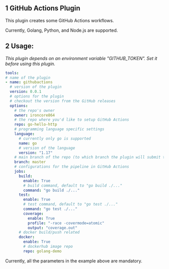 ## 1 GitHub Actions Plugin

This plugin creates some GitHub Actions workflows.

Currently, Golang, Python, and Node.js are supported.

## 2 Usage:

_This plugin depends on an environment variable "GITHUB_TOKEN". Set it before using this plugin._

```yaml
tools:
# name of the plugin
- name: githubactions
  # version of the plugin
  version: 0.0.1
  # options for the plugin
  # checkout the version from the GitHub releases
  options:
    # the repo's owner
    owner: ironcore864
    # the repo where you'd like to setup GitHub Actions
    repo: go-hello-http
    # programming language specific settings
    language:
      # currently only go is supported
      name: go
      # version of the language
      version: "1.17"
    # main branch of the repo (to which branch the plugin will submit the workflows)
    branch: master
    # configurations for the pipeline in GitHub Actions
    jobs:
      build:
        enable: True
        # build command, default to "go build ./..."
        command: "go build ./..."
      test:
        enable: True
        # test command, default to "go test ./..."
        command: "go test ./..."
        coverage:
          enable: True
          profile: "-race -covermode=atomic"
          output: "coverage.out"
      # docker build/push related
      docker:
        enable: True
        # dockerhub image repo
        repo: golang-demo
```

Currently, all the parameters in the example above are mandatory.
